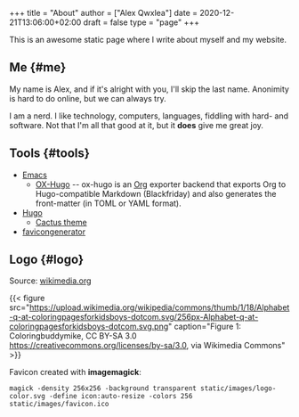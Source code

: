 +++
title = "About"
author = ["Alex Qwxlea"]
date = 2020-12-21T13:06:00+02:00
draft = false
type = "page"
+++

This is an awesome static page where I write about myself and my website.


## Me {#me}

My name is Alex, and if it's alright with you, I'll skip the last name. Anonimity is hard to do online, but we can always try.

I am a nerd. I like technology, computers, languages, fiddling with hard- and software. Not that I'm all that good at it, but it ****does**** give me great joy.


## Tools {#tools}

-   [Emacs](https://www.gnu.org/software/emacs/)
    -   [OX-Hugo](https://ox-hugo.scripter.co/) -- ox-hugo is an [Org](https://orgmode.org/) exporter backend that exports Org to Hugo-compatible Markdown (Blackfriday) and also generates the front-matter (in TOML or YAML format).
-   [Hugo](https://gohugo.io/)
    -   [Cactus theme](https://github.com/monkeyWzr/hugo-theme-cactus)
-   [favicongenerator](https://realfavicongenerator.net/)


## Logo {#logo}

Source: [wikimedia.org](https://commons.wikimedia.org/wiki/File:Alphabet-q-at-coloringpagesforkidsboys-dotcom.svg)

<a id="org61e0a0a"></a>

{{< figure src="https://upload.wikimedia.org/wikipedia/commons/thumb/1/18/Alphabet-q-at-coloringpagesforkidsboys-dotcom.svg/256px-Alphabet-q-at-coloringpagesforkidsboys-dotcom.svg.png" caption="Figure 1: Coloringbuddymike, CC BY-SA 3.0 <https://creativecommons.org/licenses/by-sa/3.0>, via Wikimedia Commons" >}}

Favicon created with **imagemagick**:

```shell
magick -density 256x256 -background transparent static/images/logo-color.svg -define icon:auto-resize -colors 256 static/images/favicon.ico
```
